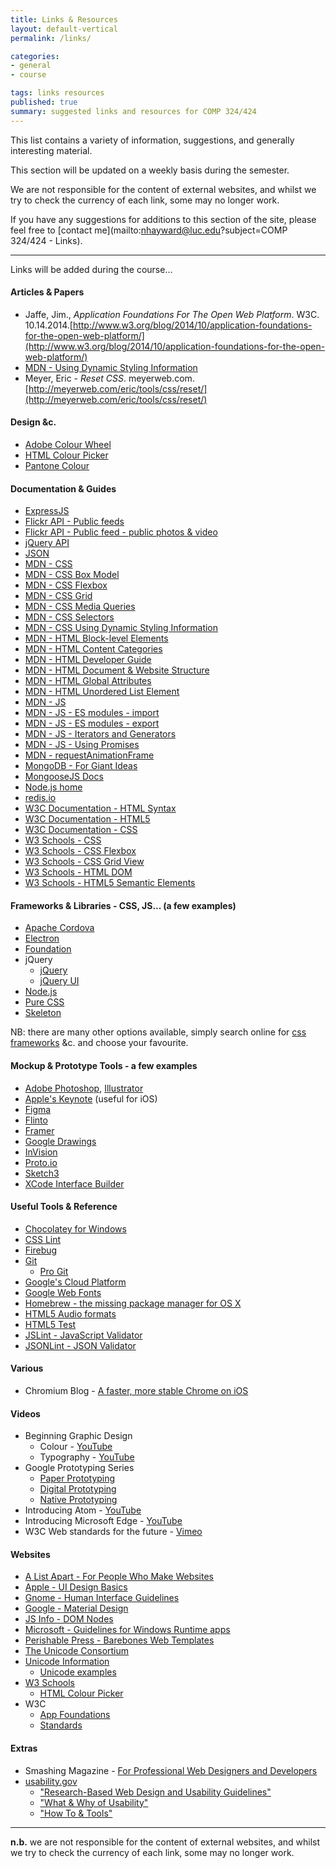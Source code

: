 ```yaml
---
title: Links & Resources
layout: default-vertical
permalink: /links/

categories:
- general
- course

tags: links resources
published: true
summary: suggested links and resources for COMP 324/424
---
```


This list contains a variety of information, suggestions, and generally interesting material.

This section will be updated on a weekly basis during the semester.

We are not responsible for the content of external websites, and whilst we try to check the currency of each link, some may no longer work.

If you have any suggestions for additions to this section of the site, please feel free to [contact me](mailto:nhayward@luc.edu?subject=COMP 324/424 - Links).

***

Links will be added during the course...

#### Articles & Papers

  * Jaffe, Jim., *Application Foundations For The Open Web Platform*. W3C. 10.14.2014.[http://www.w3.org/blog/2014/10/application-foundations-for-the-open-web-platform/](http://www.w3.org/blog/2014/10/application-foundations-for-the-open-web-platform/)
  * [MDN - Using Dynamic Styling Information](https://developer.mozilla.org/en-US/docs/Web/API/CSS_Object_Model/Using_dynamic_styling_information)
  * Meyer, Eric - *Reset CSS*. meyerweb.com.  [http://meyerweb.com/eric/tools/css/reset/](http://meyerweb.com/eric/tools/css/reset/)

#### Design &c.

  * [Adobe Colour Wheel](https://color.adobe.com/create/color-wheel/)
  * [HTML Colour Picker](https://www.w3schools.com/colors/colors_picker.asp)
  * [Pantone Colour](https://www.pantone.com/color-finder#/pick?pantoneBook=pantoneSolidCoatedV3M2)

#### Documentation & Guides

  * [ExpressJS](http://expressjs.com/)
  * [Flickr API - Public feeds](https://www.flickr.com/services/feeds/)
  * [Flickr API - Public feed - public photos & video ](https://www.flickr.com/services/feeds/docs/photos_public/)
  * [jQuery API](https://api.jquery.com/)
  * [JSON](http://www.json.org/)
  * [MDN - CSS](https://developer.mozilla.org/en-US/docs/Web/CSS)
  * [MDN - CSS Box Model](https://developer.mozilla.org/en-US/docs/Web/CSS/CSS_Box_Model/Introduction_to_the_CSS_box_model)
  * [MDN - CSS Flexbox](https://developer.mozilla.org/en-US/docs/Learn/CSS/CSS_layout/Flexbox)
  * [MDN - CSS Grid](https://developer.mozilla.org/en-US/docs/Web/CSS/CSS_Grid_Layout)
  * [MDN - CSS Media Queries](https://developer.mozilla.org/en-US/docs/Web/CSS/Media_Queries/Using_media_queries)
  * [MDN - CSS Selectors](https://developer.mozilla.org/en-US/docs/Web/CSS/CSS_Selectors)
  * [MDN - CSS Using Dynamic Styling Information](https://developer.mozilla.org/en-US/docs/Web/API/CSS_Object_Model/Using_dynamic_styling_information)
  * [MDN - HTML Block-level Elements](https://developer.mozilla.org/en-US/docs/Web/HTML/Block-level_elements)
  * [MDN - HTML Content Categories](https://developer.mozilla.org/en-US/docs/Web/Guide/HTML/Content_categories)
  * [MDN - HTML Developer Guide](https://developer.mozilla.org/en-US/docs/Web/Guide/HTML)
  * [MDN - HTML Document & Website Structure](https://developer.mozilla.org/en-US/docs/Learn/HTML/Introduction_to_HTML/Document_and_website_structure)
  * [MDN - HTML Global Attributes](https://developer.mozilla.org/en-US/docs/Web/HTML/Global_attributes)
  * [MDN - HTML Unordered List Element](https://developer.mozilla.org/en-US/docs/Web/HTML/Element/ul)
  * [MDN - JS](https://developer.mozilla.org/en-US/docs/Web/JavaScript/Guide)
  * [MDN - JS - ES modules - import](https://developer.mozilla.org/en-US/docs/Web/JavaScript/Reference/Statements/import)
  * [MDN - JS - ES modules - export](https://developer.mozilla.org/en-US/docs/web/javascript/reference/statements/export)
  * [MDN - JS - Iterators and Generators](https://developer.mozilla.org/en-US/docs/Web/JavaScript/Guide/Iterators_and_Generators)
  * [MDN - JS - Using Promises](https://developer.mozilla.org/en-US/docs/Web/JavaScript/Guide/Using_promises)
  * [MDN - requestAnimationFrame](https://developer.mozilla.org/en-US/docs/Web/API/window/requestAnimationFrame)
  * [MongoDB - For Giant Ideas](https://www.mongodb.org/)
  * [MongooseJS Docs](http://mongoosejs.com/index.html)
  * [Node.js home](https://nodejs.org/en/)
  * [redis.io](http://redis.io/)
  * [W3C Documentation - HTML Syntax](http://www.w3.org/TR/html-markup/syntax.html)
  * [W3C Documentation - HTML5](http://www.w3.org/TR/html5/Overview.html#contents)
  * [W3C Documentation - CSS](http://www.w3.org/Style/CSS/)
  * [W3 Schools - CSS](http://www.w3schools.com/css/default.asp)
  * [W3 Schools - CSS Flexbox](https://www.w3schools.com/css/css3_flexbox.asp)
  * [W3 Schools - CSS Grid View](https://www.w3schools.com/css/css_rwd_grid.asp)
  * [W3 Schools - HTML DOM](https://www.w3schools.com/jsref/dom_obj_attributes.asp)
  * [W3 Schools - HTML5 Semantic Elements](http://www.w3schools.com/html/html5_semantic_elements.asp)

<!--
  * [D3 API reference](https://github.com/mbostock/d3/wiki/API-Reference)
  * [D3 Wiki](https://github.com/mbostock/d3/wiki)
  * [Firebase](https://firebase.google.com/)
  * [Firebase - database rules](https://firebase.google.com/docs/database/security/quickstart)
	* [Firebase Docs - DataSnapshot](https://firebase.google.com/docs/reference/js/firebase.database.DataSnapshot)
	* [Firebase docs - `on()` events](https://firebase.google.com/docs/reference/js/firebase.database.Reference#on)
  * [MDN - JS - Inheritance and the prototype chain](https://developer.mozilla.org/en-US/docs/Web/JavaScript/Inheritance_and_the_prototype_chain)
  * [MDN - Prototype](https://developer.mozilla.org/en-US/docs/Web/JavaScript/Reference/Global_Objects/Object/prototype)
-->

#### Frameworks & Libraries - CSS, JS... (a few examples)

  * [Apache Cordova](https://cordova.apache.org/)
  * [Electron](http://electron.atom.io/)
  * [Foundation](http://foundation.zurb.com/)
  * jQuery
    * [jQuery](https://jquery.com/)
    * [jQuery UI](http://jqueryui.com/)
  * [Node.js](https://nodejs.org/en/)
  * [Pure CSS](http://purecss.io/)
  * [Skeleton](http://getskeleton.com/)

NB: there are many other options available, simply search online for [css frameworks](https://www.google.com/search?q=css+frameworks&oq=css+frameworks&aqs=chrome..69i57.2866j0j1&sourceid=chrome&es_sm=119&ie=UTF-8) &c. and choose your favourite.

<!-- [AngularJS](https://angularjs.org/)
  * [D3](http://d3js.org/)
  * [React](http://facebook.github.io/react/) -->


#### Mockup & Prototype Tools - a few examples

  * [Adobe Photoshop](http://goo.gl/GsIYY0), [Illustrator](http://goo.gl/9K8Kfw)
  * [Apple's Keynote](http://keynotopia.com/guides/) (useful for iOS)
  * [Figma](https://www.figma.com/)
  * [Flinto](https://www.flinto.com/)
  * [Framer](http://framerjs.com/)
  * [Google Drawings](http://goo.gl/qPRCfG)
  * [InVision](https://www.invisionapp.com/)
  * [Proto.io](https://proto.io/)
  * [Sketch3](http://bohemiancoding.com/sketch/)
  * [XCode Interface Builder](https://developer.apple.com/xcode/interface-builder/)

#### Useful Tools & Reference

  * [Chocolatey for Windows](https://chocolatey.org/)
  * [CSS Lint](http://csslint.net/)
  * [Firebug](http://getfirebug.com/)
  * [Git](http://git-scm.com/)
    * [Pro Git](http://git-scm.com/book/en/v2)
  * [Google's Cloud Platform](https://cloud.google.com/shell/docs/features#code_editor)
  * [Google Web Fonts](https://fonts.google.com/)
  * [Homebrew - the missing package manager for OS X](http://brew.sh/)
  * [HTML5 Audio formats](http://textopia.org/androidsoundformats.html)
  * [HTML5 Test](http://html5test.com/)
  * [JSLint - JavaScript Validator](http://jslint.com/)
  * [JSONLint - JSON Validator](http://jsonlint.com/)

  <!--
  * [Grunt](https://gruntjs.com/)
  * [Travis CI](https://travis-ci.org/)
  * [Webpack](https://webpack.js.org/) -->

#### Various

  * Chromium Blog - [A faster, more stable Chrome on iOS](http://blog.chromium.org/2016/01/a-faster-more-stable-chrome-on-ios.html)


#### Videos

  * Beginning Graphic Design
    * Colour - [YouTube](https://youtu.be/_2LLXnUdUIc)
    * Typography - [YouTube](https://youtu.be/sByzHoiYFX0)
  * Google Prototyping Series
	  * [Paper Prototyping](https://www.youtube.com/watch?v=JMjozqJS44M&t=7s)
	  * [Digital Prototyping](https://www.youtube.com/watch?v=KWGBGTGryFk)
	  * [Native Prototyping](https://www.youtube.com/watch?v=lusOgox4xMI)
  * Introducing Atom - [YouTube](https://www.youtube.com/watch?v=Y7aEiVwBAdk)
  * Introducing Microsoft Edge - [YouTube](https://www.youtube.com/watch?v=iH1D31YHsgY)
  * W3C Web standards for the future - [Vimeo](https://vimeo.com/110256895)

#### Websites

  * [A List Apart - For People Who Make Websites](http://alistapart.com/)
  * [Apple - UI Design Basics](https://developer.apple.com/library/ios/documentation/UserExperience/Conceptual/MobileHIG/index.html)
  * [Gnome - Human Interface Guidelines](https://developer.gnome.org/)
  * [Google - Material Design](http://www.google.com/design/spec/material-design/introduction.html)
  * [JS Info - DOM Nodes](https://javascript.info/dom-nodes)
  * [Microsoft - Guidelines for Windows Runtime apps](http://msdn.microsoft.com/library/windows/apps/hh465424.aspx)
  * [Perishable Press - Barebones Web Templates](https://perishablepress.com/bare-bones-htmlxhtml-document-templates/)
  * [The Unicode Consortium](http://www.unicode.org/)
  * [Unicode Information](http://www.alanwood.net/unicode/)
    * [Unicode examples](http://www.alanwood.net/unicode/unicode_samples.html)
  * [W3 Schools](http://www.w3schools.com/)
    * [HTML Colour Picker](http://www.w3schools.com/colors/colors_picker.asp)
  * W3C
    * [App Foundations](http://www.w3.org/appfoundations/)
    * [Standards](http://www.w3.org/standards/)

#### Extras

* Smashing Magazine - [For Professional Web Designers and Developers](http://www.smashingmagazine.com/)
* [usability.gov](http://www.usability.gov/)
  * ["Research-Based Web Design and Usability Guidelines"](http://guidelines.usability.gov/)
  * ["What & Why of Usability"](http://www.usability.gov/what-and-why/index.html)
  * ["How To & Tools"](http://www.usability.gov/how-to-and-tools/index.html)


***

**n.b.** we are not responsible for the content of external websites, and whilst we try to check the currency of each link, some may no longer work.